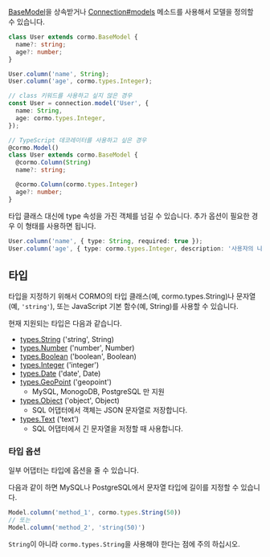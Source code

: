 [BaseModel](/cormo/api/cormo/classes/basemodel.html)을 상속받거나 [Connection#models](/cormo/api/cormo/classes/connection.html#models) 메소드를 사용해서 모델을 정의할 수 있습니다.

```typescript
class User extends cormo.BaseModel {
  name?: string;
  age?: number;
}

User.column('name', String);
User.column('age', cormo.types.Integer);

// class 키워드를 사용하고 싶지 않은 경우
const User = connection.model('User', {
  name: String,
  age: cormo.types.Integer,
});

// TypeScript 데코레이터를 사용하고 싶은 경우
@cormo.Model()
class User extends cormo.BaseModel {
  @cormo.Column(String)
  name?: string;

  @cormo.Column(cormo.types.Integer)
  age?: number;
}
```

타입 클래스 대신에 type 속성을 가진 객체를 넘길 수 있습니다.
추가 옵션이 필요한 경우 이 형태를 사용하면 됩니다.

```typescript
User.column('name', { type: String, required: true });
User.column('age', { type: cormo.types.Integer, description: '사용자의 나이' });
```

## 타입

타입을 지정하기 위해서 CORMO의 타입 클래스(예, cormo.types.String)나 문자열(예, `'string'`), 또는 JavaScript 기본 함수(예, String)를 사용할 수 있습니다.

현재 지원되는 타입은 다음과 같습니다.

* [types.String](/cormo/api/cormo/interfaces/cormotypesstring.html) ('string', String)
* [types.Number](/cormo/api/cormo/interfaces/cormotypesnumber.html) ('number', Number)
* [types.Boolean](/cormo/api/cormo/interfaces/cormotypesboolean.html) ('boolean', Boolean)
* [types.Integer](/cormo/api/cormo/interfaces/cormotypesinteger.html) ('integer')
* [types.Date](/cormo/api/cormo/interfaces/cormotypesdate.html) ('date', Date)
* [types.GeoPoint](/cormo/api/cormo/interfaces/cormotypesgeopoint.html) ('geopoint')
    * MySQL, MonogoDB, PostgreSQL 만 지원
* [types.Object](/cormo/api/cormo/interfaces/cormotypesobject.html) ('object', Object)
    * SQL 어댑터에서 객체는 JSON 문자열로 저장합니다.
* [types.Text](/cormo/api/cormo/interfaces/cormotypestext.html) ('text')
    * SQL 어댑터에서 긴 문자열을 저정할 때 사용합니다.

### 타입 옵션

일부 어댑터는 타입에 옵션을 줄 수 있습니다.

다음과 같이 하면 MySQL나 PostgreSQL에서 문자열 타입에 길이를 지정할 수 있습니다.

```typescript
Model.column('method_1', cormo.types.String(50))
// 또는
Model.column('method_2', 'string(50)')
```

`String`이 아니라 `cormo.types.String`을 사용해야 한다는 점에 주의 하십시오.
